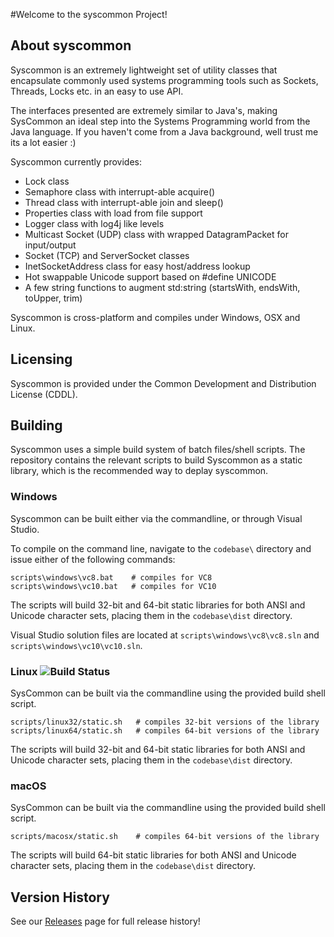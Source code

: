 #Welcome to the syscommon Project!
## About syscommon
Syscommon is an extremely lightweight set of utility classes that encapsulate
commonly used systems programming tools such as Sockets, Threads, Locks etc.
in an easy to use API.

The interfaces presented are extremely similar to Java's, making SysCommon an
ideal step into the Systems Programming world from the Java language. If you
haven't come from a Java background, well trust me its a lot easier :)

Syscommon currently provides:
- Lock class
- Semaphore class with interrupt-able acquire()
- Thread class with interrupt-able join and sleep()
- Properties class with load from file support
- Logger class with log4j like levels
- Multicast Socket (UDP) class with wrapped DatagramPacket for input/output
- Socket (TCP) and ServerSocket classes
- InetSocketAddress class for easy host/address lookup
- Hot swappable Unicode support based on #define UNICODE
- A few string functions to augment std:string (startsWith, endsWith, toUpper, 
  trim)

Syscommon is cross-platform and compiles under Windows, OSX and Linux.

## Licensing
Syscommon is provided under the Common Development and Distribution License (CDDL).

## Building
Syscommon uses a simple build system of batch files/shell scripts. The repository
contains the relevant scripts to build Syscommon as a static library, which is the
recommended way to deplay syscommon.

### Windows
Syscommon can be built either via the commandline, or through Visual Studio.

To compile on the command line, navigate to the `codebase\` directory and issue either
of the following commands:

```
scripts\windows\vc8.bat    # compiles for VC8
scripts\windows\vc10.bat   # compiles for VC10
```

The scripts will build 32-bit and 64-bit static libraries for both ANSI and Unicode 
character sets, placing them in the `codebase\dist` directory.

Visual Studio solution files are located at `scripts\windows\vc8\vc8.sln` and 
`scripts\windows\vc10\vc10.sln`.

### Linux ![Build Status](https://travis-ci.org/michaelrfraser/syscommon.svg?branch=master)
SysCommon can be built via the commandline using the provided build shell script.

```
scripts/linux32/static.sh   # compiles 32-bit versions of the library
scripts/linux64/static.sh   # compiles 64-bit versions of the library
```

The scripts will build 32-bit and 64-bit static libraries for both ANSI and Unicode 
character sets, placing them in the `codebase\dist` directory.

### macOS
SysCommon can be built via the commandline using the provided build shell script.

```
scripts/macosx/static.sh    # compiles 64-bit versions of the library
```

The scripts will build 64-bit static libraries for both ANSI and Unicode character 
sets, placing them in the `codebase\dist` directory.

## Version History ##
See our [Releases](https://github.com/michaelrfraser/syscommon/releases) page for full release history!
